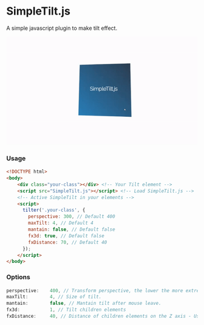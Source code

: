 # SimpleTilt.js
A simple javascript plugin to make tilt effect.

![SimpleTilt.js demo gif](https://raw.githubusercontent.com/luankohl/SimpleTilt/master/simpletilt.gif)

### Usage

```html
<!DOCTYPE html>
<body>
    <div class="your-class"></div> <!-- Your Tilt element -->
    <script src="SimpleTilt.js"></script> <!-- Load SimpleTilt.js -->
    <!-- Active SimpleTilt in your elements -->
    <script> 
      tilter('.your-class', {
        perspective: 300, // Default 400
        maxTilt: 4, // Default 4
        mantain: false, // Default false
        fx3d: true, // Default false
        fxDistance: 70, // Default 40
      });
    </script>
</body>
```

### Options
```js
perspective:    400, // Transform perspective, the lower the more extreme the tilt gets.
maxTilt:        4, // Size of tilt.
mantain:        false, // Mantain tilt after mouse leave.
fx3d:           1, // Tilt children elements
fxDistance:     40, // Distance of children elements on the Z axis - Use transform: translateZ(40);
```